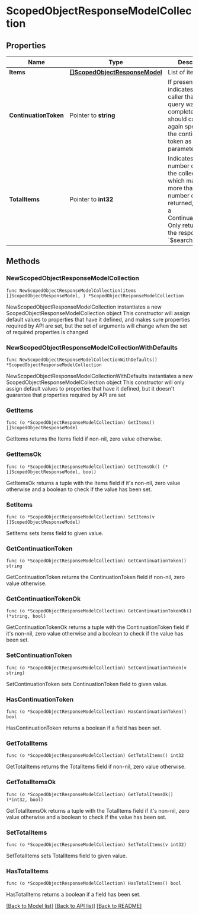 # ScopedObjectResponseModelCollection

## Properties

Name | Type | Description | Notes
------------ | ------------- | ------------- | -------------
**Items** | [**[]ScopedObjectResponseModel**](ScopedObjectResponseModel.md) | List of items. | 
**ContinuationToken** | Pointer to **string** | If present, indicates to the caller that the query was not complete, and they should call the API again specifying the continuation token as a query parameter. | [optional] 
**TotalItems** | Pointer to **int32** | Indicates the total number of items in the collection, which may be more than the number of Items returned, if there is a ContinuationToken.  Only returned in the response to &#x60;$search&#x60; APIs. | [optional] 

## Methods

### NewScopedObjectResponseModelCollection

`func NewScopedObjectResponseModelCollection(items []ScopedObjectResponseModel, ) *ScopedObjectResponseModelCollection`

NewScopedObjectResponseModelCollection instantiates a new ScopedObjectResponseModelCollection object
This constructor will assign default values to properties that have it defined,
and makes sure properties required by API are set, but the set of arguments
will change when the set of required properties is changed

### NewScopedObjectResponseModelCollectionWithDefaults

`func NewScopedObjectResponseModelCollectionWithDefaults() *ScopedObjectResponseModelCollection`

NewScopedObjectResponseModelCollectionWithDefaults instantiates a new ScopedObjectResponseModelCollection object
This constructor will only assign default values to properties that have it defined,
but it doesn't guarantee that properties required by API are set

### GetItems

`func (o *ScopedObjectResponseModelCollection) GetItems() []ScopedObjectResponseModel`

GetItems returns the Items field if non-nil, zero value otherwise.

### GetItemsOk

`func (o *ScopedObjectResponseModelCollection) GetItemsOk() (*[]ScopedObjectResponseModel, bool)`

GetItemsOk returns a tuple with the Items field if it's non-nil, zero value otherwise
and a boolean to check if the value has been set.

### SetItems

`func (o *ScopedObjectResponseModelCollection) SetItems(v []ScopedObjectResponseModel)`

SetItems sets Items field to given value.


### GetContinuationToken

`func (o *ScopedObjectResponseModelCollection) GetContinuationToken() string`

GetContinuationToken returns the ContinuationToken field if non-nil, zero value otherwise.

### GetContinuationTokenOk

`func (o *ScopedObjectResponseModelCollection) GetContinuationTokenOk() (*string, bool)`

GetContinuationTokenOk returns a tuple with the ContinuationToken field if it's non-nil, zero value otherwise
and a boolean to check if the value has been set.

### SetContinuationToken

`func (o *ScopedObjectResponseModelCollection) SetContinuationToken(v string)`

SetContinuationToken sets ContinuationToken field to given value.

### HasContinuationToken

`func (o *ScopedObjectResponseModelCollection) HasContinuationToken() bool`

HasContinuationToken returns a boolean if a field has been set.

### GetTotalItems

`func (o *ScopedObjectResponseModelCollection) GetTotalItems() int32`

GetTotalItems returns the TotalItems field if non-nil, zero value otherwise.

### GetTotalItemsOk

`func (o *ScopedObjectResponseModelCollection) GetTotalItemsOk() (*int32, bool)`

GetTotalItemsOk returns a tuple with the TotalItems field if it's non-nil, zero value otherwise
and a boolean to check if the value has been set.

### SetTotalItems

`func (o *ScopedObjectResponseModelCollection) SetTotalItems(v int32)`

SetTotalItems sets TotalItems field to given value.

### HasTotalItems

`func (o *ScopedObjectResponseModelCollection) HasTotalItems() bool`

HasTotalItems returns a boolean if a field has been set.


[[Back to Model list]](../README.md#documentation-for-models) [[Back to API list]](../README.md#documentation-for-api-endpoints) [[Back to README]](../README.md)


